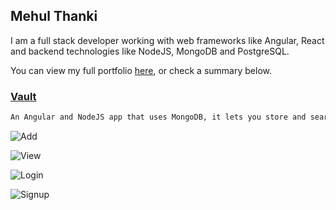 ## Mehul Thanki

I am a full stack developer working with web frameworks like Angular, React and backend technologies like NodeJS, MongoDB and PostgreSQL.

You can view my full portfolio [here](https://github.com/mthanki), or check a summary below.

<!-- You can use the [editor on GitHub](https://github.com/mthanki/mehulthanki/edit/main/README.md) to maintain and preview the content for your website in Markdown files. -->

<!-- Whenever you commit to this repository, GitHub Pages will run [Jekyll](https://jekyllrb.com/) to rebuild the pages in your site, from the content in your Markdown files. -->

### [Vault](https://vault-angular-ad413.web.app/login)


```markdown
An Angular and NodeJS app that uses MongoDB, it lets you store and search for your code through tags.
```
![Add](https://imgur.com/YrGwcJh.png)

![View](https://imgur.com/jRpToOt.png)

![Login](https://imgur.com/UWLAUZ0.png)

![Signup](https://imgur.com/O9CZeLK.png)



<!-- For more details see [GitHub Flavored Markdown](https://guides.github.com/features/mastering-markdown/).

### Jekyll Themes

Your Pages site will use the layout and styles from the Jekyll theme you have selected in your [repository settings](https://github.com/mthanki/mehulthanki/settings/pages). The name of this theme is saved in the Jekyll `_config.yml` configuration file.

### Support or Contact

Having trouble with Pages? Check out our [documentation](https://docs.github.com/categories/github-pages-basics/) or [contact support](https://support.github.com/contact) and we’ll help you sort it out. -->
